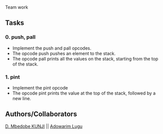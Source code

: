 Team work

## Tasks

### 0. push, pall
* Implement the push and pall opcodes.
* The opcode push pushes an element to the stack.
* The opcode pall prints all the values on the stack, starting from the top of the stack.

### 1. pint 
* Implement the pint opcode 
* The opcode pint prints the value at the top of the stack, followed by a new line.


## Authors/Collaborators
[D. Mbedobe KUNJI](https://github.com/mbedobe) || [Adowarim Lugu](https://github.com/lugu22)
